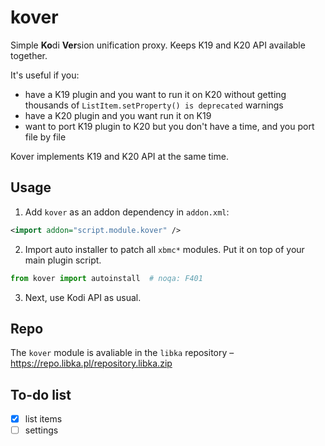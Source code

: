 # kover

Simple **Ko**di **Ver**sion unification proxy. Keeps K19 and K20 API available together.

It's useful if you:

- have a K19 plugin and you want to run it on K20 without getting thousands of `ListItem.setProperty() is deprecated` warnings
- have a K20 plugin and you want run it on K19
- want to port K19 plugin to K20 but you don't have a time, and you port file by file

Kover implements K19 and K20 API at the same time.


## Usage

1. Add `kover` as an addon dependency in `addon.xml`:
```xml
<import addon="script.module.kover" />
```

2. Import auto installer to patch all `xbmc*` modules. Put it on top of your main plugin script.
```python
from kover import autoinstall  # noqa: F401
```

3. Next, use Kodi API as usual.


## Repo

The `kover` module is avaliable in the `libka` repository – https://repo.libka.pl/repository.libka.zip


## To-do list

- [x] list items
- [ ] settings

